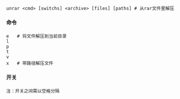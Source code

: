 ```
unrar <cmd> [switchs] <archive> [files] [paths]	# 从rar文件里解压
```

#### 命令

```
e	# 将文件解压到当前目录
l
p
t
v
x	# 带路径解压文件
```

#### 开关

```
注：开关之间需以空格分隔
```

